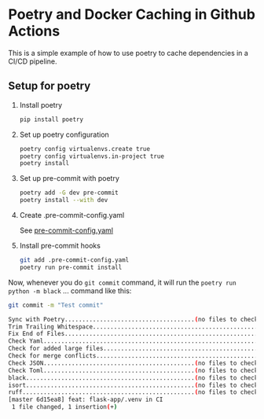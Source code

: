 # Poetry and Docker Caching in Github Actions

This is a simple example of how to use poetry to cache dependencies in a CI/CD pipeline.

## Setup for poetry

1. Install poetry
    ```bash
    pip install poetry
    ```

2. Set up poetry configuration
    ```bash
    poetry config virtualenvs.create true
    poetry config virtualenvs.in-project true
    poetry install
    ```

3. Set up pre-commit with poetry
    ```bash
    poetry add -G dev pre-commit
    poetry install --with dev
    ```

4. Create .pre-commit-config.yaml

    See [pre-commit-config.yaml](.pre-commit-config.yaml)

5. Install pre-commit hooks
    ```bash
    git add .pre-commit-config.yaml
    poetry run pre-commit install
    ```

Now, whenever you do `git commit` command, it will run the `poetry run python -m black` ... command like this:

 ```bash
 git commit -m "Test commit"
 ```

 ```bash
 Sync with Poetry.....................................(no files to check)Skipped
 Trim Trailing Whitespace.................................................Passed
 Fix End of Files.........................................................Passed
 Check Yaml...............................................................Passed
 Check for added large files..............................................Passed
 Check for merge conflicts................................................Passed
 Check JSON...........................................(no files to check)Skipped
 Check Toml...........................................(no files to check)Skipped
 black................................................(no files to check)Skipped
 isort................................................(no files to check)Skipped
 ruff.................................................(no files to check)Skipped
 [master 6d15ea8] feat: flask-app/.venv in CI
  1 file changed, 1 insertion(+)
 ```
